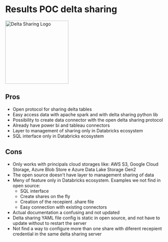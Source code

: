 # Results POC delta sharing

<div align="left">
  <img src="https://user-images.githubusercontent.com/1446829/144671151-b095e1b9-2d24-4d3b-b3c6-a7041e491077.png" alt="Delta Sharing Logo" width="200" />
</div>

## Pros

- Open protocol for sharing delta tables
- Easy access data with apache spark and with delta sharing python lib
- Possibility to create data connector with the open delta sharing protocol
- Already have power bi and tableau connectors
- Layer to management of sharing only in Databricks ecosystem
- SQL interface only in Databricks ecosystem

## Cons

- Only works with principals cloud storages like: AWS S3, Google Cloud Storage, Azure Blob Store e Azure Data Lake Storage Gen2
- The open source doesn't have layer to management sharing of data
- Meny of feature only in Databricks ecosystem. Examples we not find in open source:
    - SQL interface
    - Create shares on the fly
    - Creation of the recepient .share file
    - Easy connection with existing connectors
- Actual documentation a confusing and not updated
- Delta sharing YAML file config is static in open source, and not have to update without to restart the server
- Not find a way to configure more than one share with diferent recepient credential in the same delta sharing server
